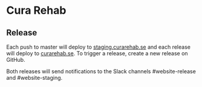 # Cura Rehab

## Release

Each push to master will deploy to [staging.curarehab.se](https://staging.curarehab.se) and each release will deploy to [curarehab.se](https://curarehab.se).
To trigger a release, create a new release on GitHub.

Both releases will send notifications to the Slack channels #website-release and #website-staging.
